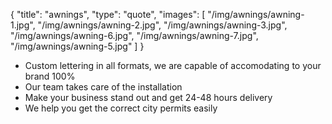 {
  "title":  "awnings",
  "type": "quote",
  "images": [
    "/img/awnings/awning-1.jpg",
    "/img/awnings/awning-2.jpg",
    "/img/awnings/awning-3.jpg",
    "/img/awnings/awning-6.jpg",
    "/img/awnings/awning-7.jpg",
    "/img/awnings/awning-5.jpg"
  ]
}

* Custom lettering in all formats, we are capable of accomodating to your brand 100%
* Our team takes care of the installation
* Make your business stand out and get 24-48 hours delivery
* We help you get the correct city permits easily
